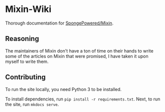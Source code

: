# Mixin-Wiki

Thorough documentation for [SpongePowered/Mixin](https://github.com/SpongePowered/Mixin).

## Reasoning

The maintainers of Mixin don't have a ton of time on their hands to write some of the articles on Mixin that were promised, I have taken it upon myself to write them.

## Contributing

To run the site locally, you need Python 3 to be installed.

To install dependencies, run `pip install -r requirements.txt`.
Next, to run the site, run `mkdocs serve`.
